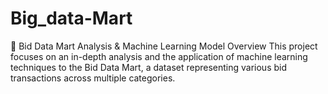 # Big_data-Mart
🛒 Bid Data Mart Analysis &amp; Machine Learning Model Overview This project focuses on an in-depth analysis and the application of machine learning techniques to the Bid Data Mart, a dataset representing various bid transactions across multiple categories. 
